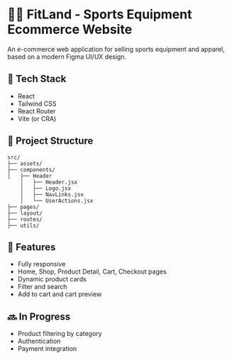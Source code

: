 # 🏋️‍♂️ FitLand - Sports Equipment Ecommerce Website

An e-commerce web application for selling sports equipment and apparel, based on a modern Figma UI/UX design.

## 🔧 Tech Stack

- React
- Tailwind CSS
- React Router
- Vite (or CRA)

## 📁 Project Structure
```
src/
├── assets/
├── components/
│   ├── Header
    │   ├── Header.jsx
    │   ├── Logo.jsx
    │   ├── NavLinks.jsx
    │   └── UserActions.jsx
├── pages/
├── layout/
├── routes/
├── utils/

```

## 📌 Features

- Fully responsive
- Home, Shop, Product Detail, Cart, Checkout pages
- Dynamic product cards
- Filter and search
- Add to cart and cart preview

## 🔜 In Progress

- Product filtering by category
- Authentication
- Payment integration
